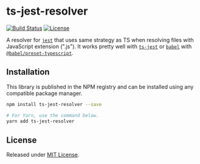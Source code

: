 # ts-jest-resolver

[![Build Status](https://travis-ci.org/VitorLuizC/ts-jest-resolver.svg?branch=master)](https://travis-ci.org/VitorLuizC/ts-jest-resolver)
[![License](https://badgen.net/github/license/VitorLuizC/ts-jest-resolver)](./LICENSE)

A resolver for [`jest`](https://jestjs.io/) that uses same strategy as TS when resolving files with JavaScript extension (".js"). It works pretty well with [`ts-jest`](https://kulshekhar.github.io/ts-jest/) or [`babel`](https://babeljs.io/) with [`@babel/preset-typescript`](https://babeljs.io/docs/en/babel-preset-typescript).

## Installation

This library is published in the NPM registry and can be installed using any compatible package manager.

```sh
npm install ts-jest-resolver --save

# For Yarn, use the command below.
yarn add ts-jest-resolver
```

## License

Released under [MIT License](./LICENSE).
